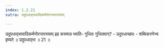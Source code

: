 ```yaml
---
index: 1.2.21
sutra: उदुपधाद्भावादिकर्मणोरन्यतरस्याम्

---
```

 उदुपधाद्भावादिकर्मणोरन्तरस्याम् इह कस्मान्न भवति- गुधितः गुधितवान्? - उदुपधाच्छपः - शब्विकरणेभ्य इष्यते ॥ उदुपधाद्भा ॥ 21 ॥ 